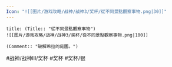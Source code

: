 ```yaml
---
Icon: "![[图片/游戏攻略/战神/战神3/奖杯/從不同景點觀察事物.png|30]]"
---
```

```ad-common-silver-trophy
title: (Title:: "從不同景點觀察事物")
![[图片/游戏攻略/战神/战神3/奖杯/從不同景點觀察事物.png|100]]

(Comment:: "破解希拉的庭園。")
```

#战神/战神III/奖杯 #奖杯 #奖杯/银
